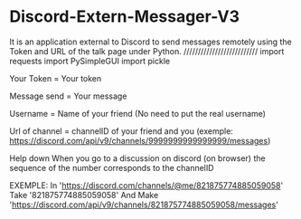 # Discord-Extern-Messager-V3
It is an application external to Discord to send messages remotely using the Token and URL of the talk page under Python. ////////////////////////// import requests import PySimpleGUI import pickle


Your Token = Your token

Message send = Your message

Username = Name of your friend (No need to put the real username)

Url of channel = channelID of your friend and you (exemple: https://discord.com/api/v9/channels/9999999999999999/messages)

Help down
When you go to a discussion on discord (on browser) the sequence of the number corresponds to the channelID

EXEMPLE:
  In 'https://discord.com/channels/@me/821875774885059058' 
  Take '821875774885059058'
  And Make 'https://discord.com/api/v9/channels/821875774885059058/messages'
  
